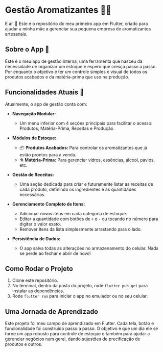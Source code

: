 # Gestão Aromatizantes 🧪✨

E aí! 👋 Este é o repositório do meu primeiro app em Flutter, criado para ajudar a minha mãe a gerenciar sua pequena empresa de aromatizantes artesanais.

## Sobre o App 📱

Este é o meu app de gestão interna, uma ferramenta que nasceu da necessidade de organizar um estoque e espero que cresça passo a passo. Por enquanto o objetivo é ter um controle simples e visual de todos os produtos acabados e da matéria-prima que uso na produção.

## Funcionalidades Atuais 🚀

Atualmente, o app de gestão conta com:

* **Navegação Modular:**
  * Um menu inferior com 4 seções principais para facilitar o acesso: Produtos, Matéria-Prima, Receitas e Produção.

* **Módulos de Estoque:**
  * 📦 **Produtos Acabados:** Para controlar os aromatizantes que já estão prontos para a venda.
  * ⚗️ **Matéria-Prima:** Para gerenciar vidros, essências, álcool, pavios, etc.

* **Gestão de Receitas:**
  * Uma seção dedicada para criar e futuramente listar as receitas de cada produto, definindo os ingredientes e as quantidades necessárias.

* **Gerenciamento Completo de Itens:**
  * Adicionar novos itens em cada categoria de estoque.
  * Editar a quantidade com botões de `+` e `-` ou tocando no número para digitar o valor exato.
  * Remover itens da lista simplesmente arrastando para o lado.

* **Persistência de Dados:**
  * O app salva todas as alterações no armazenamento do celular. Nada se perde ao fechar e abrir de novo!

## Como Rodar o Projeto

1. Clone este repositório.
2. No terminal, dentro da pasta do projeto, rode `flutter pub get` para instalar as dependências.
3. Rode `flutter run` para iniciar o app no emulador ou no seu celular.

## Uma Jornada de Aprendizado

Este projeto foi meu campo de aprendizado em Flutter. Cada tela, botão e funcionalidade foi construído passo a passo. O objetivo é que um dia ele se torne um app robusto para controle de estoque e também para ajudar a gerenciar negócios num geral, dando sujestões de precificação de produtos e outros.